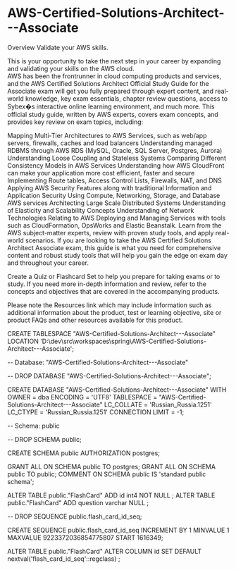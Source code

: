 # AWS-Certified-Solutions-Architect---Associate

Overview
Validate your AWS skills. 

This is your opportunity to take the next step in your career by expanding and validating your skills on the AWS cloud.  
AWS has been the frontrunner in cloud computing products and services, and the AWS Certified Solutions Architect 
Official Study Guide for the Associate exam will get you fully prepared through expert content, and real-world 
knowledge, key exam essentials, chapter review questions, access to Sybex�s interactive online learning environment, 
and much more. This official study guide, written by AWS experts, covers exam concepts, and provides key review on exam 
topics, including:

Mapping Multi-Tier Architectures to AWS Services, such as web/app servers, firewalls, caches and load balancers
Understanding managed RDBMS through AWS RDS (MySQL, Oracle, SQL Server, Postgres, Aurora)
Understanding Loose Coupling and Stateless Systems
Comparing Different Consistency Models in AWS Services
Understanding how AWS CloudFront can make your application more cost efficient, faster and secure
Implementing Route tables, Access Control Lists, Firewalls, NAT, and DNS
Applying AWS Security Features along with traditional Information and Application Security
Using Compute, Networking, Storage, and Database AWS services
Architecting Large Scale Distributed Systems
Understanding of Elasticity and Scalability Concepts
Understanding of Network Technologies Relating to AWS
Deploying and Managing Services with tools such as CloudFormation, OpsWorks and Elastic Beanstalk.
Learn from the AWS subject-matter experts, review with proven study tools, and apply real-world scenarios. 
If you are looking to take the AWS Certified Solutions Architect Associate exam, 
this guide is what you need for comprehensive content and robust study tools that will help you gain the edge on exam 
day and throughout your career. 

Create a Quiz or Flashcard Set to help you prepare for taking exams or to study. 
If you need more in-depth information and review, refer to the concepts and objectives that are covered in the 
accompanying products.

Please note the Resources link which may include information such as additional information about the product, 
test or learning objective, site or product FAQs and other resources available for this product.

CREATE TABLESPACE "AWS-Certified-Solutions-Architect---Associate"
  LOCATION 'D:\dev\src\workspaces\spring\AWS-Certified-Solutions-Architect---Associate';

-- Database: "AWS-Certified-Solutions-Architect---Associate"

-- DROP DATABASE "AWS-Certified-Solutions-Architect---Associate";

CREATE DATABASE "AWS-Certified-Solutions-Architect---Associate"
  WITH OWNER = dba
       ENCODING = 'UTF8'
       TABLESPACE = "AWS-Certified-Solutions-Architect---Associate"
       LC_COLLATE = 'Russian_Russia.1251'
       LC_CTYPE = 'Russian_Russia.1251'
       CONNECTION LIMIT = -1;

-- Schema: public

-- DROP SCHEMA public;

CREATE SCHEMA public
  AUTHORIZATION postgres;

GRANT ALL ON SCHEMA public TO postgres;
GRANT ALL ON SCHEMA public TO public;
COMMENT ON SCHEMA public
  IS 'standard public schema';

ALTER TABLE public."FlashCard" ADD id int4 NOT NULL ;
ALTER TABLE public."FlashCard" ADD question varchar NULL ;

-- DROP SEQUENCE public.flash_card_id_seq;

CREATE SEQUENCE public.flash_card_id_seq
INCREMENT BY 1
MINVALUE 1
MAXVALUE 9223372036854775807
START 1616349;

ALTER TABLE public."FlashCard" ALTER COLUMN id SET DEFAULT nextval('flash_card_id_seq'::regclass) ;


